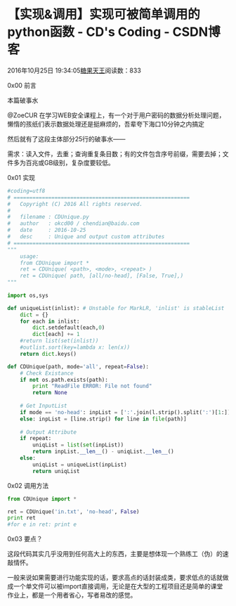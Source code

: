# 【实现&调用】实现可被简单调用的python函数 - CD's Coding - CSDN博客





2016年10月25日 19:34:05[糖果天王](https://me.csdn.net/okcd00)阅读数：833








0x00 前言

本篇破事水

@ZoeCUR 在学习WEB安全课程上，有一个对于用户密码的数据分析处理问题，懒惰的孩纸们表示数据处理还是挺麻烦的，吾辈夸下海口10分钟之内搞定

然后就有了这段主体部分25行的破事水——

需求：读入文件，去重；查询重复条目数；有的文件包含序号前缀，需要去掉；文件多为百兆或GB级别，复杂度要较低。




0x01 实现



```python
#coding=utf8
# ========================================================
#   Copyright (C) 2016 All rights reserved.
#   
#   filename : CDUnique.py
#   author   : okcd00 / chendian@baidu.com
#   date     : 2016-10-25
#   desc     : Unique and output custom attributes
# ======================================================== 
"""
    usage:
    from CDUnique import *
    ret = CDUnique( <path>, <mode>, <repeat> )
    ret = CDUnique( path, [all/no-head], [False, True],)
"""
    
import os,sys

def uniqueList(inlist): # Unstable for MarkLR, 'inlist' is stableList
    dict = {}
    for each in inlist:
        dict.setdefault(each,0)
        dict[each] += 1
    #return list(set(inlist))
    #outlist.sort(key=lambda x: len(x))
    return dict.keys()

def CDUnique(path, mode='all', repeat=False):
    # Check Existance
    if not os.path.exists(path):
        print "ReadFile ERROR: File not found"
        return None
    
    # Get InputList
    if mode == 'no-head': inpList = [':'.join(l.strip().split(':')[1:]) for l in file(path)]
    else: inpList = [line.strip() for line in file(path)]
    
    # Output Attribute
    if repeat: 
        uniqList = list(set(inpList))
        return inpList.__len__() - uniqList.__len__()
    else: 
        uniqList = uniqueList(inpList)
        return uniqList
```




0x02 调用方法

```python
from CDUnique import *

ret = CDUnique('in.txt', 'no-head', False)
print ret
#for e in ret: print e
```




0x03 要点？

这段代码其实几乎没用到任何高大上的东西，主要是想体现一个熟练工（伪）的速敲情怀。

一般来说如果需要进行功能实现的话，要求高点的话封装成类，要求低点的话就做成一个单文件可以被import直接调用，无论是在大型的工程项目还是简单的课堂作业上，都是一个用者省心，写者易改的感觉。









